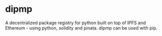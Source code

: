 # dipmp
 A decentralized package registry for python built on top of IPFS and Ethereum - using python, solidity and pinata. dipmp can be used with pip. 
